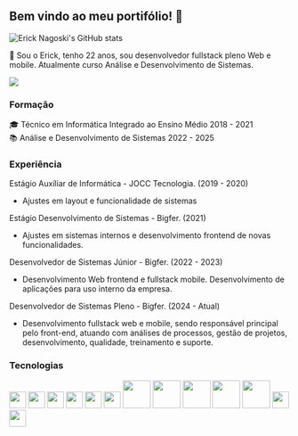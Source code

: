 ## Bem vindo ao meu portifólio! 👋

![Erick Nagoski's GitHub stats](https://github-readme-stats.vercel.app/api?username=ErickNagoski&show_icons=true&theme=radical)

🙋 Sou o Erick, tenho 22 anos, sou desenvolvedor fullstack pleno Web e mobile.
Atualmente curso Análise e Desenvolvimento de Sistemas.

<a href="www.linkedin.com/in/erick-nagoski" rel="nofollow noreferrer" target="_blank"><img src="https://img.shields.io/badge/LinkedIn-0077B5?style=for-the-badge&logo=linkedin&logoColor=white"/></a> 

          

### Formação
🎓 Técnico em Informática Integrado ao Ensino Médio 2018 - 2021 <br/>
📚 Análise e Desenvolvimento de Sistemas 2022 - 2025

### Experiência

Estágio Auxíliar de Informática - JOCC Tecnologia. (2019 - 2020)<br/>
- Ajustes em layout e funcionalidade de sistemas  

Estágio Desenvolvimento de Sistemas - Bigfer. (2021)<br/>
   - Ajustes em sistemas internos e desenvolvimento frontend de novas funcionalidades.

Desenvolvedor de Sistemas Júnior - Bigfer. (2022 - 2023)<br/>
   - Desenvolvimento Web frontend e fullstack mobile. Desenvolvimento de aplicações para uso interno da empresa.

Desenvolvedor de Sistemas Pleno - Bigfer. (2024 - Atual)<br/>
  -  Desenvolvimento fullstack web e mobile, sendo responsável principal pelo front-end, atuando com análises de processos, gestão de projetos, desenvolvimento, qualidade, treinamento e suporte.

### Tecnologias


<img src="https://cdn.jsdelivr.net/gh/devicons/devicon@latest/icons/html5/html5-original.svg" width="30px"/>    
<img src="https://cdn.jsdelivr.net/gh/devicons/devicon@latest/icons/css3/css3-original.svg" width="30px"/>
<img src="https://cdn.jsdelivr.net/gh/devicons/devicon@latest/icons/javascript/javascript-original.svg" width="30px" />
<img src="https://cdn.jsdelivr.net/gh/devicons/devicon@latest/icons/typescript/typescript-original.svg" width="30px" />
<img src="https://cdn.jsdelivr.net/gh/devicons/devicon@latest/icons/react/react-original-wordmark.svg" width="30px"/>
<img src="https://cdn.jsdelivr.net/gh/devicons/devicon@latest/icons/redux/redux-original.svg" width="30px"/>  
<img src="https://cdn.jsdelivr.net/gh/devicons/devicon@latest/icons/nextjs/nextjs-original-wordmark.svg" width="50px"/>                  
<img src="https://cdn.jsdelivr.net/gh/devicons/devicon@latest/icons/nodejs/nodejs-original-wordmark.svg" width="50px"/>
<img src="https://cdn.jsdelivr.net/gh/devicons/devicon@latest/icons/nestjs/nestjs-original-wordmark.svg" width="50px"/>          
<img src="https://cdn.jsdelivr.net/gh/devicons/devicon@latest/icons/oracle/oracle-original.svg" width="50px"/>
<img src="https://cdn.jsdelivr.net/gh/devicons/devicon@latest/icons/sqlite/sqlite-original-wordmark.svg" width="50px" />
<img src="https://cdn.jsdelivr.net/gh/devicons/devicon@latest/icons/materialui/materialui-original.svg" width="30px"/>
<img src="https://cdn.jsdelivr.net/gh/devicons/devicon@latest/icons/git/git-original.svg" width="30px"/>
          
          
          
          
          